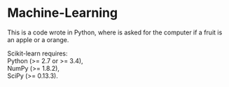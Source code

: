 # Machine-Learning
This is a code wrote in Python, where is asked for the computer if a fruit is an apple or a orange.

Scikit-learn requires:<br>
Python (>= 2.7 or >= 3.4),<br>
NumPy (>= 1.8.2),<br>
SciPy (>= 0.13.3).
